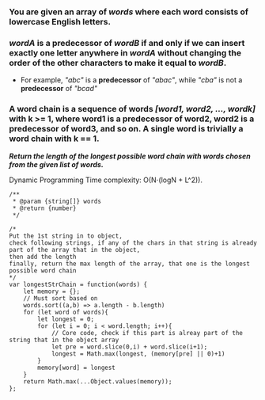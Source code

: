 ### You are given an array of *words* where each word consists of lowercase English letters.
### *wordA* is a predecessor of *wordB* if and only if we can insert exactly one letter anywhere in *wordA* without changing the order of the other characters to make it equal to *wordB*.

- For example, *"abc"* is a **predecessor** of *"abac"*, while *"cba"* is not a **predecessor** of *"bcad"*

### A word chain is a sequence of words *[word1, word2, ..., wordk]* with k >= 1, where word1 is a predecessor of word2, word2 is a predecessor of word3, and so on. A single word is trivially a word chain with k == 1.

***Return the length of the longest possible word chain with words chosen from the given list of words.***

Dynamic Programming
Time complexity: O(N⋅(logN + L^2)).
```JS
/**
 * @param {string[]} words
 * @return {number}
 */

/*
Put the 1st string in to object,
check following strings, if any of the chars in that string is already part of the array that in the object,
then add the length
finally, return the max length of the array, that one is the longest possible word chain
*/
var longestStrChain = function(words) {
    let memory = {}; 
    // Must sort based on
    words.sort((a,b) => a.length - b.length)
    for (let word of words){
        let longest = 0; 
        for (let i = 0; i < word.length; i++){
            // Core code, check if this part is alreay part of the string that in the object array
            let pre = word.slice(0,i) + word.slice(i+1);
            longest = Math.max(longest, (memory[pre] || 0)+1)
        }
        memory[word] = longest
    }
    return Math.max(...Object.values(memory));
};
```
